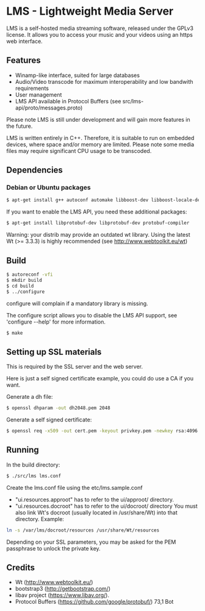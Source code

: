 # LMS - Lightweight Media Server

LMS is a self-hosted media streaming software, released under the GPLv3 license.
It allows you to access your music and your videos using an https web interface.

## Features
 - Winamp-like interface, suited for large databases
 - Audio/Video transcode for maximum interoperability and low bandwith requirements
 - User management
 - LMS API available in Protocol Buffers (see src/lms-api/proto/messages.proto)

Please note LMS is still under development and will gain more features in the future.

LMS is written entirely in C++. Therefore, it is suitable to run on embedded devices, where space and/or memory are limited.
Please note some media files may require significant CPU usage to be transcoded.

## Dependencies
### Debian or Ubuntu packages
```sh
$ apt-get install g++ autoconf automake libboost-dev libboost-locale-dev libboost-iostreams-dev libboost-log-dev libavcodec-dev libwtdbosqlite-dev libwthttp-dev libwtdbo-dev libwt-dev libmagick++-dev libavcodec-dev libavformat-dev libavutil
```

If you want to enable the LMS API, you need these additional packages:

```sh
$ apt-get install libprotobuf-dev libprotobuf-dev protobuf-compiler
```

Warning: your distrib may provide an outdated wt library. Using the latest Wt (>= 3.3.3) is highly recommended (see http://www.webtoolkit.eu/wt)

## Build

```sh
$ autoreconf -vfi
$ mkdir build
$ cd build
$ ../configure
```

configure will complain if a mandatory library is missing.

The configure script allows you to disable the LMS API support, see 'configure --help' for more information.
```sh
$ make
```

## Setting up SSL materials
This is required by the SSL server and the web server.

Here is just a self signed certificate example, you could do use a CA if you want.

Generate a dh file:
```sh
$ openssl dhparam -out dh2048.pem 2048
```

Generate a self signed certificate:
```sh
$ openssl req -x509 -out cert.pem -keyout privkey.pem -newkey rsa:4096
```

## Running

In the build directory:
```sh
$ ./src/lms lms.conf
```

Create the lms.conf file using the etc/lms.sample.conf
 - "ui.resources.approot" has to refer to the ui/approot/ directory.
 - "ui.resources.docroot" has to refer to the ui/docroot/ directory
You must also link Wt's docroot (usually located in /usr/share/Wt) into that directory. Example:
```sh
ln -s /var/lms/docroot/resources /usr/share/Wt/resources
```

Depending on your SSL parameters, you may be asked for the PEM passphrase to unlock the private key.

## Credits

- Wt (http://www.webtoolkit.eu/)
- bootstrap3 (http://getbootstrap.com/)
- libav project (https://www.libav.org/).
- Protocol Buffers (https://github.com/google/protobuf/)
                                                                                                                                                                       73,1          Bot
